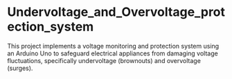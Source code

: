 # Undervoltage_and_Overvoltage_protection_system
This project implements a voltage monitoring and protection system using an Arduino Uno to safeguard electrical appliances from damaging voltage fluctuations, specifically undervoltage (brownouts) and overvoltage (surges).
